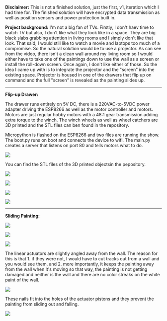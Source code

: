 **Disclaimer:** This is not a finished solution, just the first, v1, iteration which I had time for. The finished solution will have encrypted data transmission as well as position sensors and power protection built in.

**Project background:** I'm not a big fan of TVs. Firstly, I don't haev time to watch TV but also, I don't like what they look like in a space. They are big black slabs grabbing attention in living rooms and I simply don't like that look. That said, I would still like to watch a movie and laptops too much of a compromise. So the natural solution would be to use a projector. As can see from the video, there isn't a clean wall around my living room so I would either have to take one of the paintings down to use the wall as a screen or install the roll-down screen. Once again, I don't like either of those. So the idea I came up with is to integrate the projector and the "screen" into the existing space. Projector is housed in one of the drawers that flip up on command and the full "screen" is revealed as the painting slides up. 
______________________________
**Flip-up Drawer:**

The drawer runs entirely on 5V DC, there is a 220VAC-to-5VDC power adapter driving the ESP8266 as well as the motor controller and motors.
Motors are just regular hobby motors with a 48:1 gear transmission adding extra torque to the winch. The winch wheels as well as wheel catchers are 3D printed and the STL files can ben found in the repository.

Micropython is flashed on the ESP8266 and two files are running the show. The boot.py runs on boot and connects the device to wifi. The main.py creates a server that listens on port 80 and tells motors what to do.

![ ](/IMG_4312.jpg)

You can find the STL files of the 3D printed objectsin the pepository.

![ ](/IMG_4310.jpg)

![ ](/IMG_4311.jpg)

![ ](/drawer2.gif)

![ ](/drawer1.gif)
______________________________
**Sliding Painting:**

![ ](/IMG_4292.jpg)

![ ](/painting.gif)

![ ](/IMG_4336.jpg)

The linear actuators are slightly angled away from the wall. The reason for this is that 1. if they were not, I would have to cut tracks out from a wall and you would see them, and 2. more importantly, it keeps the painting away from the wall when it's moving so that way, the painting is not getting damaged and neither is the wall and there are no color streaks on the white paint of the wall.

![ ](/IMG_4338.jpg)

These nails fit into the holes of the actuator pistons and they prevent the painting from sliding out and falling.

![ ](/IMG_4337.jpg)
